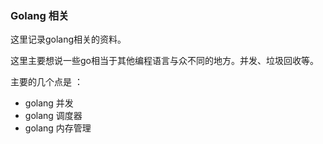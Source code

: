 ### Golang 相关

这里记录golang相关的资料。

这里主要想说一些go相当于其他编程语言与众不同的地方。并发、垃圾回收等。

主要的几个点是 ：

* golang 并发
* golang 调度器
* golang 内存管理



